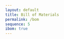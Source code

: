 ```yaml
---
layout: default
title: Bill of Materials
permalink: /bom
sequence: 5
ibom: true
---
```


<!--

======= How to generate BOM ======

    1. Generate a new Netlist
    2. Generate a new *.xml file
        Remove all BOM plugins -> Add BOM plugin "bom_csv_grouped_by_value" -> Click Generate
    3. Check all columns of BOM
    4. Generate `bill_of_materials.csv` and `bom.json`
        ```
        make bom
        make stats
        ```
    5. Check /bom URL
        ```
        make
        ```
    6. Add extra BOM items in `bill_of_materials.csv` manually
        Battery
        Antenna
        Screw, nuts, spacers
        SWD programming cable

======= How to generate iBOM ======
    1. Ensure Netlist and XML files are latest
    2. Go to PCB Layout
    3. Click iBOM menu item
    4. Change the directory in General > Directory > /hutscape/{PROJECT}/bom/
    5. Show first pin in Html default > Check "Highlight first pin"
    6. Add DNP as a column in Extra fields > Check "DNP"
    7. Generate ibom.html by clickign "Generate BOM"

====== How to generate BOM Stats file _data/bom.json ======

    1. make stats
-->
